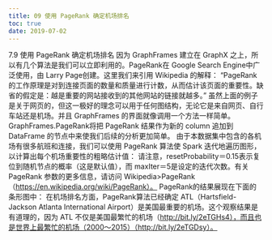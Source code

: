 ```yaml
---
title: 09 使用 PageRank 确定机场排名
toc: true
date: 2019-07-02
---
```

7.9 使用 PageRank 确定机场排名
因为 GraphFrames 建立在 GraphX 之上，所以有几个算法是我们可以立即利用的。PageRank在 Google Search Engine中广泛使用，由 Larry Page创建。这里我们来引用 Wikipedia 的解释：
“PageRank的工作原理是对到连接页面的数量和质量进行计数，从而估计该页面的重要性。缺省的假定是：越是重要的网站接收到的其他网站的链接就越多。”
虽然上面的例子是关于网页的，但这一极好的理念可以用于任何图结构，无论它是来自网页、自行车站还是机场。并且 GraphFrames 的界面就像调用一个方法一样简单。GraphFrames.PageRank将把 PageRank 结果作为新的 column 追加到 DataFrame 的节点中来使我们后续的分析更加简单。
由于本数据集中包含的各机场有很多航班和连接，我们可以使用 PageRank 算法使 Spark 迭代地遍历图形，以计算出每个机场重要性的粗略估计值：
请注意，resetProbability＝0.15表示复位到随机节点的概率（这是默认值），而 maxIter＝5是设定的迭代次数。有关 PageRank 参数的更多信息，请访问 Wikipedia>PageRank（https://en.wikipedia.org/wiki/PageRank）。
PageRank的结果展现在下面的条形图中：
在机场排名方面，PageRank算法已经确定 ATL（Hartsfield-Jackson Atlanta International Airport）是美国最重要的机场。这个观察结果是有道理的，因为 ATL 不仅是美国最繁忙的机场（http://bit.ly/2eTGHs4），而且也是世界上最繁忙的机场（2000～2015）（http://bit.ly/2eTGDsy）。
